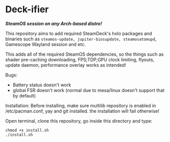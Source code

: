 # Deck-ifier

***SteamOS session on any Arch-based distro!***

This repository aims to add required SteamDeck's holo packages and binaries such as `steamos-update, jupiter-biosupdate, steamosatomupd`, Gamescope Wayland session and etc.

This adds all of the required SteamOS dependencies, so the things such as shader pre-caching downloading, FPS;TDP;GPU clock limiting, flyouts, update daemon, performance overlay works as intended!

Bugs: 

- Battery status doesn't work
- global FSR doesn't work (normal due to mesa/linux doesn't support that by default)

<!-- currently i don't know how to enable battery status for laptops, global FSR doesn't work (intended behavior, since extra/mesa and core/linux kernel doesn't support that. You may install SteamOS3 mesa and linux-neptune later if you want to try it) -->

Installation:
Before installing, make sure multilib repository is enabled in /etc/pacman.conf, yay and git installed.
the installation will fail otherwise!

Open terminal, clone this repository, go inside this directory and type:
```
chmod +x install.sh
./install.sh
```
 